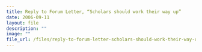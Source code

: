 ```yaml
---
title: Reply to Forum Letter, “Scholars should work their way up”
date: 2006-09-11
layout: file
description: ""
image: ""
file_url: /files/reply-to-forum-letter-scholars-should-work-their-way-up-.pdf
---
```

